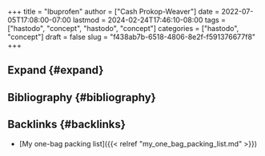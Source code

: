 +++
title = "Ibuprofen"
author = ["Cash Prokop-Weaver"]
date = 2022-07-05T17:08:00-07:00
lastmod = 2024-02-24T17:46:10-08:00
tags = ["hastodo", "concept", "hastodo", "concept"]
categories = ["hastodo", "concept"]
draft = false
slug = "f438ab7b-6518-4806-8e2f-f591376677f8"
+++

## Expand {#expand}


## Bibliography {#bibliography}

<style>.csl-entry{text-indent: -1.5em; margin-left: 1.5em;}</style><div class="csl-bib-body">
</div>


## Backlinks {#backlinks}

-   [My one-bag packing list]({{< relref "my_one_bag_packing_list.md" >}})
